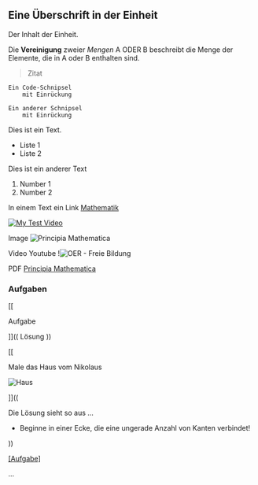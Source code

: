 ## Eine Überschrift in der Einheit
Der Inhalt der Einheit.


Die **Vereinigung** zweier *Mengen* A ODER B beschreibt die Menge der Elemente, die in A oder B enthalten sind.

> Zitat

    Ein Code-Schnipsel
        mit Einrückung

```
Ein anderer Schnipsel
    mit Einrückung
```

Dies ist ein Text.

* Liste 1
* Liste 2

Dies ist ein anderer Text

1. Number 1
2. Number 2

In einem Text ein Link [Mathematik](https://de.wikipedia.org/wiki/Mathematik)

[![My Test Video](https://img.youtube.com/vi/wI4Orc1MtKM/maxresdefault.jpg)](https://youtu.be/wI4Orc1MtKM)

Image
![Principia Mathematica](https://upload.wikimedia.org/wikipedia/commons/6/60/Newton-Principia-Mathematica_1-500x700.jpg)

Video Youtube
!![OER - Freie Bildung](kzOrodJGVbE)

PDF
[Principia Mathematica](https://irights.info/wp-content/uploads/userfiles/CC-NC_Leitfaden_web.pdf)

### Aufgaben

[[

Aufgabe

]]((
Lösung
))

[[

Male das Haus vom Nikolaus

![Haus](http://www.stupidedia.org/images/thumb/c/cc/Haus_vom_Nikolaus.png/180px-Haus_vom_Nikolaus.png?filetimestamp=20090325141521)

]]((

Die Lösung sieht so aus ...

* Beginne in einer Ecke, die eine ungerade Anzahl von Kanten verbindet!

))

[[Aufgabe]]((Lösung))


...
